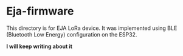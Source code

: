 # Eja-firmware
This directory is for EJA LoRa device.
It was implemented using BLE (Bluetooth Low Energy) configuration on the ESP32.

****I will keep writing about it****
